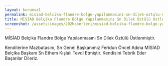 ```yaml
---
layout: kurumsal
permalink: misiad-belcika-flandre-bolge-yapilanmasini-sn-dilek-oztulu-ustlenmistir.html
title: MİSİAD Belçika Flandre Bölge Yapılanmasını Sn Dilek Öztülü Üstlenmiştir.
screenshot: /assets/images/202haberleri/misiad-belcika-flandre-bolge-yapilanmasini-sn-dilek-oztulu-ustlenmistir.jpg
---
```

MİSİAD Belçika Flandre Bölge Yapılanmasını Sn Dilek Öztülü Üstlenmiştir.

Kendilerine Mazbatasını, Sn Genel Başkanımız Feridun Öncel Adına MİSİAD Belçika Başkanı Sn Ethem Kışlalı Tevdi Etmiştir. Kendisini Tebrik Eder Başarılar Dileriz.